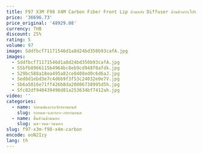 ```yaml
---
title: F97 X3M F98 X4M Carbon Fiber Front Lip ด้านหลัง Diffuser ด้านข้างกระโปรงสำหรับ BMW G01 X3 G02 X4รถชุด2019
price: '36696.73'
price_original: '48929.08'
currency: THB
discount: 25%
rating: 5
volume: 97
image: Sddfbcf71171546d1a8d24bd350b93cafA.jpg
images:
  - Sddfbcf71171546d1a8d24bd350b93cafA.jpg
  - S5bfb8966115b4964bc8eb9cd948f0afdk.jpg
  - S29bc588a18ea495a82ce8408ed0c6d6aJ.jpg
  - Sed8d1ebd3e7c4d6b9f3f53c24032e0e7V.jpg
  - Sb6a5016e71ff426b8da20806738995d5h.jpg
  - Sfc82df940439498d81a253634bf7412ah.jpg
video: ''
categories:
  - name: รถยนต์และรถจักรยานยนต์
    slug: รถยนต-และรถจ-กรยานยนต
  - name: ชิ้นส่วนด้านนอก
    slug: นส-วนด-านนอก
slug: f97-x3m-f98-x4m-carbon
encode: ooN2Izy
lang: th
---
```

  